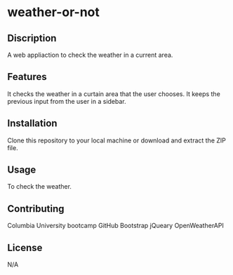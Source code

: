 # weather-or-not

## Discription
A web appliaction to check the weather in a current area.

## Features
It checks the weather in a curtain area that the user chooses.
It keeps the previous input from the user in a sidebar.

## Installation
Clone this repository to your local machine or download and extract the ZIP file.

## Usage
To check the weather.

## Contributing
Columbia University bootcamp
GitHub
Bootstrap
jQueary
OpenWeatherAPI

## License
N/A

